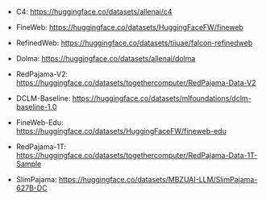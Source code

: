 * C4: https://huggingface.co/datasets/allenai/c4
* FineWeb: https://huggingface.co/datasets/HuggingFaceFW/fineweb
* RefinedWeb: https://huggingface.co/datasets/tiiuae/falcon-refinedweb
* Dolma: https://huggingface.co/datasets/allenai/dolma
* RedPajama-V2: https://huggingface.co/datasets/togethercomputer/RedPajama-Data-V2
* DCLM-Baseline: https://huggingface.co/datasets/mlfoundations/dclm-baseline-1.0
* FineWeb-Edu: https://huggingface.co/datasets/HuggingFaceFW/fineweb-edu

* RedPajama-1T: https://huggingface.co/datasets/togethercomputer/RedPajama-Data-1T-Sample
* SlimPajama: https://huggingface.co/datasets/MBZUAI-LLM/SlimPajama-627B-DC
